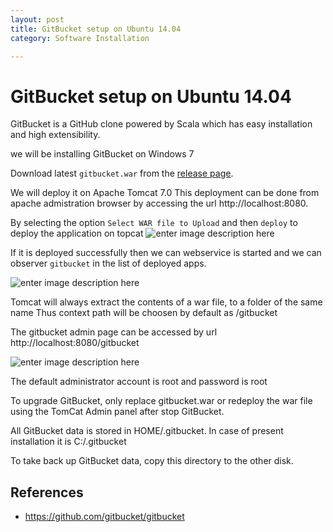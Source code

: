 ```yaml
---
layout: post
title: GitBucket setup on Ubuntu 14.04
category: Software Installation 

---
```

# GitBucket setup on Ubuntu 14.04

GitBucket is a GitHub clone powered by Scala which has easy installation and high extensibility.

we will be installing GitBucket on Windows 7

Download latest `gitbucket.war` from the [release page](https://github.com/gitbucket/gitbucket/releases).

We will deploy it on Apache Tomcat 7.0
This deployment can be done from apache admistration browser by accessing the url http://localhost:8080.

By selecting the option `Select WAR file to Upload` and then `deploy` to deploy the application on topcat
![enter image description here](http://i.imgur.com/Ivx1VQU.png)

If it is deployed successfully then we can webservice is started and we can observer `gitbucket` in the list of deployed apps.

![enter image description here](http://i.imgur.com/ImbMQ1g.png)

Tomcat will always extract the contents of a war file, to a folder of the same name
Thus context path will be choosen by default as /gitbucket

The gitbucket admin page can be accessed by url http://localhost:8080/gitbucket

![enter image description here](http://i.imgur.com/6uOnJbX.png)

The default administrator account is root and password is root

To upgrade GitBucket, only replace gitbucket.war or redeploy the war file using the TomCat Admin panel after stop GitBucket.

 All GitBucket data is stored in HOME/.gitbucket. In case of present installation it is C:/.gitbucket

To take back up GitBucket data, copy this directory to the other disk. 


## References
- https://github.com/gitbucket/gitbucket


